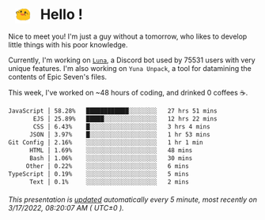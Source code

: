 <h1>   <img src="./spoink.gif" style="vertical-align:middle;" width="30px">   Hello ! </h1>

Nice to meet you! I'm just a guy without a tomorrow, who likes to develop little things with his poor knowledge.

Currently, I'm working on <a href='https://github.com/Asgarrrr/Luna'>`Luna`</a>, a Discord bot used by 75531 users with very unique features. I'm also working on `Yuna Unpack`, a tool for datamining the contents of Epic Seven's files.

This week, I've worked on ~48 hours of coding, and drinked 0 coffees ☕.

```
JavaScript │ 58.28%   ████████████░░░░░░░░   27 hrs 51 mins
       EJS │ 25.89%   █████░░░░░░░░░░░░░░░   12 hrs 22 mins
       CSS │ 6.43%    █░░░░░░░░░░░░░░░░░░░   3 hrs 4 mins
      JSON │ 3.97%    █░░░░░░░░░░░░░░░░░░░   1 hr 53 mins
Git Config │ 2.16%    ░░░░░░░░░░░░░░░░░░░░   1 hr 1 min
      HTML │ 1.69%    ░░░░░░░░░░░░░░░░░░░░   48 mins
      Bash │ 1.06%    ░░░░░░░░░░░░░░░░░░░░   30 mins
     Other │ 0.22%    ░░░░░░░░░░░░░░░░░░░░   6 mins
TypeScript │ 0.19%    ░░░░░░░░░░░░░░░░░░░░   5 mins
      Text │ 0.1%     ░░░░░░░░░░░░░░░░░░░░   2 mins
```

###### This presentation is [updated](https://github.com/Asgarrrr) automatically every 5 minute, most recently on 3/17/2022, 08:20:07 AM ( UTC±0 ).